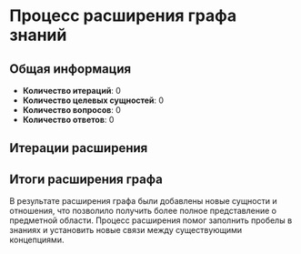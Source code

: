 # Процесс расширения графа знаний

## Общая информация

- **Количество итераций**: 0
- **Количество целевых сущностей**: 0
- **Количество вопросов**: 0
- **Количество ответов**: 0

## Итерации расширения

## Итоги расширения графа

В результате расширения графа были добавлены новые сущности и отношения, что позволило получить более полное представление о предметной области. Процесс расширения помог заполнить пробелы в знаниях и установить новые связи между существующими концепциями.


